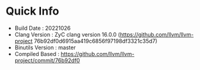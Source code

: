# Quick Info
* Build Date : 20221026
* Clang Version : ZyC clang version 16.0.0 (https://github.com/llvm/llvm-project 76b92df0d6915aa419c6856f97198df3321c35d7)
* Binutils Version : master
* Compiled Based : https://github.com/llvm/llvm-project/commit/76b92df0

